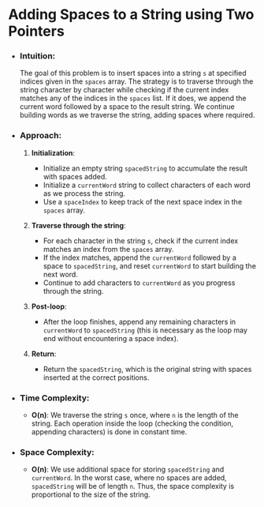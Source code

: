 # Adding Spaces to a String using Two Pointers
- ### Intuition:
    The goal of this problem is to insert spaces into a string `s` at specified indices given in the `spaces` array. The strategy is to traverse through the string character by character while checking if the current index matches any of the indices in the `spaces` list. If it does, we append the current word followed by a space to the result string. We continue building words as we traverse the string, adding spaces where required.

- ### Approach:
    1. **Initialization**:
        - Initialize an empty string `spacedString` to accumulate the result with spaces added.
        - Initialize a `currentWord` string to collect characters of each word as we process the string.
        - Use a `spaceIndex` to keep track of the next space index in the `spaces` array.

    2. **Traverse through the string**:
        - For each character in the string `s`, check if the current index matches an index from the `spaces` array.
        - If the index matches, append the `currentWord` followed by a space to `spacedString`, and reset `currentWord` to start building the next word.
        - Continue to add characters to `currentWord` as you progress through the string.

    3. **Post-loop**:
        - After the loop finishes, append any remaining characters in `currentWord` to `spacedString` (this is necessary as the loop may end without encountering a space index).

    4. **Return**:
        - Return the `spacedString`, which is the original string with spaces inserted at the correct positions.

- ### Time Complexity:
    - **O(n)**: We traverse the string `s` once, where `n` is the length of the string. Each operation inside the loop (checking the condition, appending characters) is done in constant time.

- ### Space Complexity:
    - **O(n)**: We use additional space for storing `spacedString` and `currentWord`. In the worst case, where no spaces are added, `spacedString` will be of length `n`. Thus, the space complexity is proportional to the size of the string.